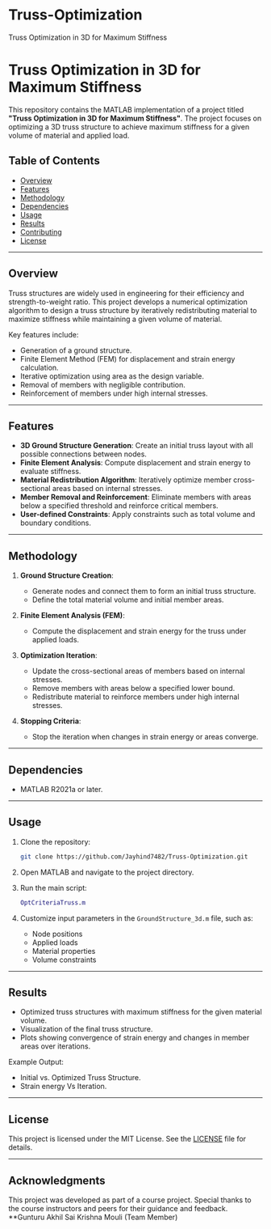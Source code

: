 # Truss-Optimization
Truss Optimization in 3D for Maximum Stiffness
# Truss Optimization in 3D for Maximum Stiffness

This repository contains the MATLAB implementation of a project titled **"Truss Optimization in 3D for Maximum Stiffness"**. The project focuses on optimizing a 3D truss structure to achieve maximum stiffness for a given volume of material and applied load.

## Table of Contents
- [Overview](#overview)
- [Features](#features)
- [Methodology](#methodology)
- [Dependencies](#dependencies)
- [Usage](#usage)
- [Results](#results)
- [Contributing](#contributing)
- [License](#license)

---

## Overview
Truss structures are widely used in engineering for their efficiency and strength-to-weight ratio. This project develops a numerical optimization algorithm to design a truss structure by iteratively redistributing material to maximize stiffness while maintaining a given volume of material.

Key features include:
- Generation of a ground structure.
- Finite Element Method (FEM) for displacement and strain energy calculation.
- Iterative optimization using area as the design variable.
- Removal of members with negligible contribution.
- Reinforcement of members under high internal stresses.

---

## Features
- **3D Ground Structure Generation**: Create an initial truss layout with all possible connections between nodes.
- **Finite Element Analysis**: Compute displacement and strain energy to evaluate stiffness.
- **Material Redistribution Algorithm**: Iteratively optimize member cross-sectional areas based on internal stresses.
- **Member Removal and Reinforcement**: Eliminate members with areas below a specified threshold and reinforce critical members.
- **User-defined Constraints**: Apply constraints such as total volume and boundary conditions.

---

## Methodology
1. **Ground Structure Creation**:
   - Generate nodes and connect them to form an initial truss structure.
   - Define the total material volume and initial member areas.

2. **Finite Element Analysis (FEM)**:
   - Compute the displacement and strain energy for the truss under applied loads.

3. **Optimization Iteration**:
   - Update the cross-sectional areas of members based on internal stresses.
   - Remove members with areas below a specified lower bound.
   - Redistribute material to reinforce members under high internal stresses.

4. **Stopping Criteria**:
   - Stop the iteration when changes in strain energy or areas converge.

---

## Dependencies
- MATLAB R2021a or later.

---

## Usage
1. Clone the repository:
   ```bash
   git clone https://github.com/Jayhind7482/Truss-Optimization.git
   ```

2. Open MATLAB and navigate to the project directory.

3. Run the main script:
   ```matlab
   OptCriteriaTruss.m
   ```

4. Customize input parameters in the `GroundStructure_3d.m` file, such as:
   - Node positions
   - Applied loads
   - Material properties
   - Volume constraints

---

## Results
- Optimized truss structures with maximum stiffness for the given material volume.
- Visualization of the final truss structure.
- Plots showing convergence of strain energy and changes in member areas over iterations.

Example Output:
- Initial vs. Optimized Truss Structure.
- Strain energy Vs Iteration.

---

## License
This project is licensed under the MIT License. See the [LICENSE](LICENSE) file for details.

---

## Acknowledgments
This project was developed as part of a course project. Special thanks to the course instructors and peers for their guidance and feedback.
**Gunturu Akhil Sai Krishna Mouli (Team Member)


